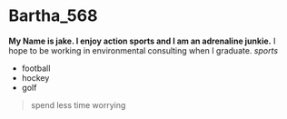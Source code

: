 # Bartha_568
**My Name is jake.  I enjoy action sports and I am an adrenaline junkie.**
I hope to be working in environmental consulting when I graduate.
_sports_
* football
* hockey
* golf 
  


>spend less time worrying

